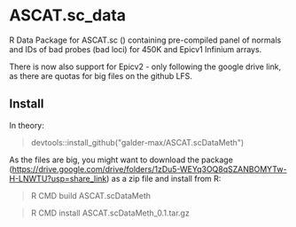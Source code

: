 # ASCAT.sc_data

R Data Package for ASCAT.sc () containing pre-compiled panel of
normals and IDs of bad probes (bad loci) for 450K and Epicv1 Infinium
arrays.

There is now also support for Epicv2 - only following the google drive
link, as there are quotas for big files on the github LFS.

## Install

In theory:

> devtools::install_github("galder-max/ASCAT.scDataMeth")

As the files are big, you might want to download the package
(https://drive.google.com/drive/folders/1zDu5-WEYq3OQ8qSZANBOMYTw-H-LNWTU?usp=share_link) as a zip file and
install from R:

> R CMD build ASCAT.scDataMeth

> R CMD install ASCAT.scDataMeth_0.1.tar.gz


